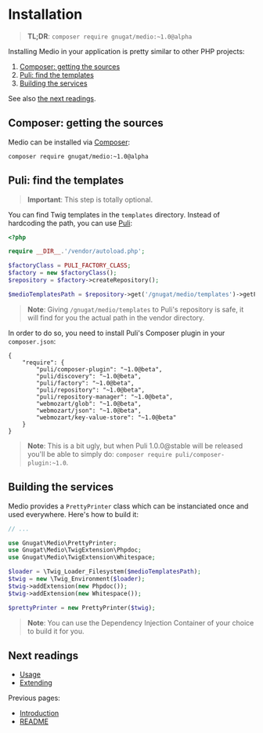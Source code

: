 # Installation

> **TL;DR**: `composer require gnugat/medio:~1.0@alpha`

Installing Medio in your application is pretty similar to other PHP projects:

1. [Composer: getting the sources](#composer-getting-the-sources)
2. [Puli: find the templates](#puli-find-the-templates)
3. [Building the services](#building-the-services)

See also [the next readings](#next-readings).

## Composer: getting the sources

Medio can be installed via [Composer](https://getcomposer.org/download):

    composer require gnugat/medio:~1.0@alpha

## Puli: find the templates

> **Important**: This step is totally optional.

You can find Twig templates in the `templates` directory. Instead of hardcoding
the path, you can use [Puli](https://docs.puli.io):

```php
<?php

require __DIR__.'/vendor/autoload.php';

$factoryClass = PULI_FACTORY_CLASS;
$factory = new $factoryClass();
$repository = $factory->createRepository();

$medioTemplatesPath = $repository->get('/gnugat/medio/templates')->getFilesystemPath();
```

> **Note**: Giving `/gnugat/medio/templates` to Puli's repository is safe, it
> will find for you the actual path in the vendor directory.

In order to do so, you need to install Puli's Composer plugin in your `composer.json`:

```
{
    "require": {
        "puli/composer-plugin": "~1.0@beta",
        "puli/discovery": "~1.0@beta",
        "puli/factory": "~1.0@beta",
        "puli/repository": "~1.0@beta",
        "puli/repository-manager": "~1.0@beta",
        "webmozart/glob": "~1.0@beta",
        "webmozart/json": "~1.0@beta",
        "webmozart/key-value-store": "~1.0@beta"
    }
}
```

> **Note**: This is a bit ugly, but when Puli 1.0.0@stable will be released you'll
> be able to simply do: `composer require puli/composer-plugin:~1.0`.

## Building the services

Medio provides a `PrettyPrinter` class which can be instanciated once and used
everywhere. Here's how to build it:

```php
// ...

use Gnugat\Medio\PrettyPrinter;
use Gnugat\Medio\TwigExtension\Phpdoc;
use Gnugat\Medio\TwigExtension\Whitespace;

$loader = \Twig_Loader_Filesystem($medioTemplatesPath);
$twig = new \Twig_Environment($loader);
$twig->addExtension(new Phpdoc());
$twig->addExtension(new Whitespace());

$prettyPrinter = new PrettyPrinter($twig);
```

> **Note**: You can use the Dependency Injection Container of your choice to build it for you.

## Next readings

* [Usage](03-usage.md)
* [Extending](04-extending.md)

Previous pages:

* [Introduction](01-introduction)
* [README](../README.md)
